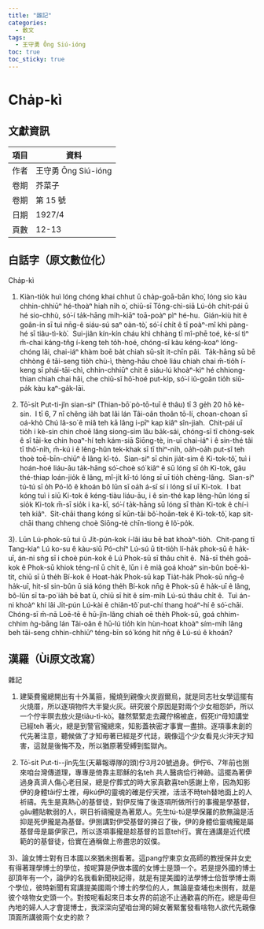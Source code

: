 ```yaml
---
title: "雜記"
categories:
  - 散文
tags:
  - 王守勇 Ông Siú-ióng
toc: true
toc_sticky: true
---
```


# Cha̍p-kì

## 文獻資訊

| 項目 | 資料 |
|---|---|
| 作者 | 王守勇 Ông Siú-ióng |
| 卷期 | 芥菜子 |
| 卷期 | 第 15 號 |
| 日期 | 1927/4 |
| 頁數 | 12-13 |

## 白話字（原文數位化）

Cha̍p-kì

1) Kiàn-tio̍k huì lóng chóng khai chhut ū cha̍p-goā-bān kho͘, lóng sio kàu chhin-chhiūⁿ hé-thoàⁿ hiah ni̍h o͘, chiū-sī Tông-chì-siā Lú-o̍h chit-pái ū hé sio-chhù, só͘-í ta̍k-hāng mi̍h-kiāⁿ toā-poàⁿ pìⁿ hé-hu.  Gián-kiù hit ê goân-in sī tuì nn̄g-ê siáu-sú saⁿ oàn-tò͘, só͘-í chi̍t ê tī poàⁿ-mî khì pàng-hé sī tiâu-tì-kò͘.  Sui-jiân kín-kín cháu khì chhàng tī mî-phē toé, ké-sí tìⁿ m̄-chai káng-tn̂g í-keng teh to̍h-hoé, chóng-sī kàu kéng-koaⁿ lóng-chóng lâi, chai-iáⁿ khàm boē ba̍t chiah sū-si̍t it-chīn pâi.  Ta̍k-hāng sū bē chhòng ê tāi-seng tio̍h chù-ì, thèng-hāu choè liáu chiah chai m̄-tio̍h í-keng sī phái-tāi-chì, chhin-chhiūⁿ chit ê siáu-lú khoàⁿ-kìⁿ hé chhiong-thian chiah chai hāi, che chiū-sī hō͘-hoé put-ki̍p, só͘-í iû-goân tio̍h siū-pa̍k kàu kaⁿ-ga̍k-lāi.

2) Tō͘-si̍t Put-ti-jîn sian-siⁿ (Thian-bō͘ pò-tō-tuī ê thâu) tī 3 ge̍h 20 hō kè-sin.  I tī 6, 7 nî chêng ia̍h bat lâi lán Tâi-oân thoân tō-lí, choan-choan sī oá-khò Chú Iâ-so͘ ê miâ teh kā lâng i-pīⁿ kap kiâⁿ sîn-jiah.  Chit-pái uī tio̍h i kè-sin chin choē lâng siong-sim lâu ba̍k-sái, chóng-sī tī chòng-sek ê sî tāi-ke chin hoaⁿ-hí teh kám-siā Siōng-tè, in-uī chai-iáⁿ i ê sin-thé tâi tī thô͘-ni̍h, m̄-kú i ê lêng-hûn tek-khak sī tī thiⁿ-ni̍h, oa̍h-oa̍h put-sî teh thoè toē-bīn-chiūⁿ ê lâng kî-tó.  Sian-siⁿ sī chin jia̍t-sim ê Ki-tok-tô͘, tuì i hoán-hoé liáu-āu ta̍k-hāng só͘-choè só͘ kiâⁿ ê sū lóng sī o̍h Ki-tok, gâu thé-thiap loán-jio̍k ê lâng, mî-ji̍t kî-tó lóng sī uī tio̍h chèng-lâng.  Sian-siⁿ tú-tú sī o̍h Pó-lô ê khoán bô lūn sī oa̍h á-sī sí i lóng sī uī Ki-tok.  I bat kóng tuì i siū Ki-tok ê kéng-tiàu liáu-āu, i ê sin-thé kap lêng-hûn lóng sī sio̍k Ki-tok m̄-sī sio̍k i ka-kī, só͘-í ta̍k-hāng sū lóng sī thàn Ki-tok ê chí-ì teh kiâⁿ.  Si̍t-chāi thang kóng sī kūn-tāi bô͘-hoān-tek ê Ki-tok-tô͘, kap si̍t-chāi thang chheng choè Siōng-tè chīn-tiong ê lô͘-po̍k.

3). Lūn Lú-phok-sū tuì ū Ji̍t-pún-kok í-lâi iáu bē bat khoàⁿ-tio̍h.  Chit-pang tī Tang-kiaⁿ Lú ko-su ê kàu-siū Pó-chíⁿ Lú-sú ū tit-tio̍h lí-ha̍k phok-sū ê ha̍k-uī, án-ni sǹg sī i choè pún-kok ê Lú Phok-sū sī thâu chi̍t ê.  Nā-sī the̍h goā-kok ê Phok-sū khiok téng-nî ū chi̍t ê, lūn i ê miâ goá khoàⁿ sin-bûn boē-kì-tit, chiū sī ū the̍h Bí-kok ê Hoat-ha̍k Phok-sū kap Tia̍t-ha̍k Phok-sū nn̄g-ê ha̍k-uī, hit-sî sin-bûn ū siá kóng the̍h Bí-kok nn̄g ê Phok-sū ê ha̍k-uī ê lâng, bô-lūn sī ta-po͘ ia̍h bē bat ū, chiū sī hit ê sím-mi̍h Lú-sú thâu chi̍t ê.  Tuì án-ni khoàⁿ khí lâi Ji̍t-pún Lú-kài ê chiân-tô͘ put-chí thang hoáⁿ-hí ê só͘-chāi.  Chóng-sī m̄-nā Loē-tē ê hū-jîn-lâng chiah oē the̍h Phok-sū, goá chhim-chhim ǹg-bāng lán Tâi-oân ê hū-lú tio̍h kín hùn-hoat khoàⁿ sím-mi̍h lâng beh tāi-seng chhin-chhiūⁿ téng-bīn só͘ kóng hit nn̄g ê Lú-sú ê khoán?

## 漢羅（Ùi原文改寫）

雜記

1) 建築費攏總開出有十外萬箍，攏燒到親像火炭遐爾烏，就是同志社女學這擺有火燒厝，所以逐項物件大半變火灰。研究彼个原因是對兩个少女相怨妒，所以一个佇半暝去放火是tiâu-tì-kò͘。雖然緊緊走去藏佇棉被底，假死tìⁿ毋知講堂已經teh 著火，總是到警官攏總來，知影蓋袂密才事實一盡排。逐項事未創的代先著注意，聽候做了才知毋著已經是歹代誌，親像這个少女看見火沖天才知害，這就是後悔不及，所以猶原著受縛到監獄內。

2) Tō͘-si̍t Put-ti--jîn先生(天幕報導隊的頭)佇3月20號過身。伊佇6、7年前也捌來咱台灣傳道理，專專是倚靠主耶穌的名teh 共人醫病佮行神跡。這擺為著伊過身真濟人傷心老目屎，總是佇葬式的時大家真歡喜teh感謝上帝，因為知影伊的身體tâi佇土裡，毋kú伊的靈魂的確是佇天裡，活活不時teh替地面上的人祈禱。先生是真熱心的基督徒，對伊反悔了後逐項所做所行的事攏是學基督，gâu體貼軟弱的人，暝日祈禱攏是為著眾人。先生tú-tú是學保羅的款無論是活抑是死伊攏是為基督。伊捌講對伊受基督的揀召了後，伊的身體佮靈魂攏是屬基督毋是屬伊家己，所以逐項事攏是趁基督的旨意teh行。實在通講是近代模範的的基督徒，佮實在通稱做上帝盡忠的奴僕。

3)、論女博士對有日本國以來猶未捌看著。這pang佇東京女高師的教授保井女史有得著理學博士的學位，按呢算是伊做本國的女博士是頭一个。若是提外國的博士卻頂年有一个，論伊的名我看新聞袂記得，就是有提美國的法學博士佮哲學博士兩个學位，彼時新聞有寫講提美國兩个博士的學位的人，無論是查埔也未捌有，就是彼个啥物女史頭一个。對按呢看起來日本女界的前途不止通歡喜的所在。總是毋但內地的婦人人才會提博士，我深深向望咱台灣的婦女著緊奮發看啥物人欲代先親像頂面所講彼兩个女史的款？
